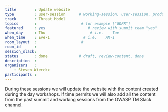 ```yaml
---
title        : Update website
type         : user-session      # working-session, user-session, product-session
track        : Threat Model
topics       :                    # for example ["GDPR"]
featured     : yes                   # review with summit team "yes"
when_day     : Thu                    # i.e.    Tue
when_time    : Eve-1               # i.e.    AM-1
room_layout  :                    #
room_id      :
session_slack:
status       : done              # draft, review-content, done
description  :
organizers   :
    - Steven Wierckx
participants :
---
```



During these sessions we will update the website with the content created during the day workshops.
If time permits we will also add all the content from the past summit and working sessions from the OWASP TM Slack channel.
